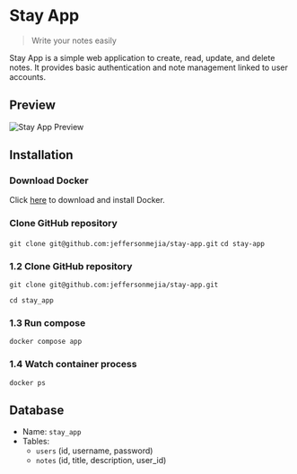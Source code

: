 # Stay App
> Write your notes easily

Stay App is a simple web application to create, read, update, and delete notes. It provides basic authentication and note management linked to user accounts. 

## Preview

![Stay App Preview](https://i.ibb.co/m59f42Nz/Sin-t-tulo-2025-08-20-1334.png)

## Installation

### Download Docker

Click [here](https://www.docker.com/get-started) to download and install Docker.

### Clone GitHub repository

`git clone git@github.com:jeffersonmejia/stay-app.git`
`cd stay-app`

### 1.2 Clone GitHub repository

`git clone git@github.com:jeffersonmejia/stay-app.git`

`cd stay_app`

### 1.3 Run compose

`docker compose app`

### 1.4 Watch container process

`docker ps`

## Database
- Name: `stay_app`  
- Tables:
  - `users` (id, username, password)  
  - `notes` (id, title, description, user_id) 
